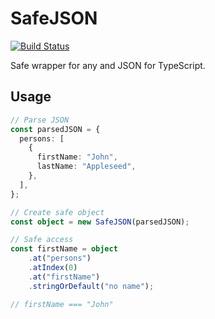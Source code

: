 # SafeJSON

[![Build Status](https://travis-ci.org/SamuelSchepp/SafeJSON.svg?branch=master)](https://travis-ci.org/SamuelSchepp/SafeJSON)

Safe wrapper for any and JSON for TypeScript.

## Usage

```typescript
// Parse JSON
const parsedJSON = {
  persons: [
    {
      firstName: "John",
      lastName: "Appleseed",
    },
  ],
};

// Create safe object
const object = new SafeJSON(parsedJSON);

// Safe access
const firstName = object
    .at("persons")
    .atIndex(0)
    .at("firstName")
    .stringOrDefault("no name");

// firstName === "John"
```